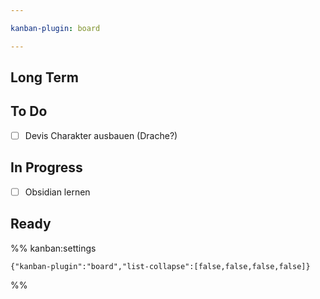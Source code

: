 ```yaml
---

kanban-plugin: board

---
```


## Long Term



## To Do

- [ ] Devis Charakter ausbauen (Drache?)


## In Progress

- [ ] Obsidian lernen


## Ready





%% kanban:settings
```
{"kanban-plugin":"board","list-collapse":[false,false,false,false]}
```
%%